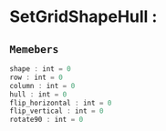 
# SetGridShapeHull : 
## ```Memebers```    
```rust
shape : int = 0  
row : int = 0  
column : int = 0  
hull : int = 0  
flip_horizontal : int = 0  
flip_vertical : int = 0  
rotate90 : int = 0  
```


